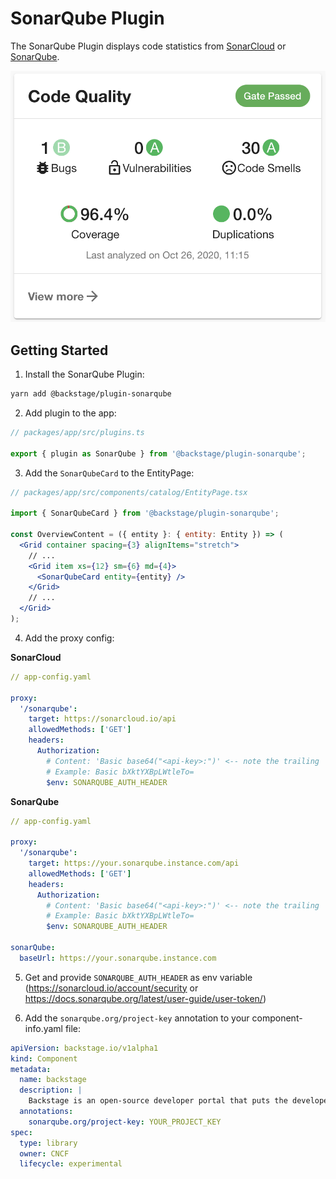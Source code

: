# SonarQube Plugin

The SonarQube Plugin displays code statistics from [SonarCloud](https://sonarcloud.io) or [SonarQube](https://sonarqube.com).

![Sonar Card](./docs/sonar-card.png)

## Getting Started

1. Install the SonarQube Plugin:

```bash
yarn add @backstage/plugin-sonarqube
```

2. Add plugin to the app:

```js
// packages/app/src/plugins.ts

export { plugin as SonarQube } from '@backstage/plugin-sonarqube';
```

3. Add the `SonarQubeCard` to the EntityPage:

```jsx
// packages/app/src/components/catalog/EntityPage.tsx

import { SonarQubeCard } from '@backstage/plugin-sonarqube';

const OverviewContent = ({ entity }: { entity: Entity }) => (
  <Grid container spacing={3} alignItems="stretch">
    // ...
    <Grid item xs={12} sm={6} md={4}>
      <SonarQubeCard entity={entity} />
    </Grid>
    // ...
  </Grid>
);
```

4. Add the proxy config:

**SonarCloud**

```yaml
// app-config.yaml

proxy:
  '/sonarqube':
    target: https://sonarcloud.io/api
    allowedMethods: ['GET']
    headers:
      Authorization:
        # Content: 'Basic base64("<api-key>:")' <-- note the trailing ':'
        # Example: Basic bXktYXBpLWtleTo=
        $env: SONARQUBE_AUTH_HEADER
```

**SonarQube**

```yaml
// app-config.yaml

proxy:
  '/sonarqube':
    target: https://your.sonarqube.instance.com/api
    allowedMethods: ['GET']
    headers:
      Authorization:
        # Content: 'Basic base64("<api-key>:")' <-- note the trailing ':'
        # Example: Basic bXktYXBpLWtleTo=
        $env: SONARQUBE_AUTH_HEADER

sonarQube:
  baseUrl: https://your.sonarqube.instance.com
```

5. Get and provide `SONARQUBE_AUTH_HEADER` as env variable (https://sonarcloud.io/account/security or https://docs.sonarqube.org/latest/user-guide/user-token/)

6. Add the `sonarqube.org/project-key` annotation to your component-info.yaml file:

```yaml
apiVersion: backstage.io/v1alpha1
kind: Component
metadata:
  name: backstage
  description: |
    Backstage is an open-source developer portal that puts the developer experience first.
  annotations:
    sonarqube.org/project-key: YOUR_PROJECT_KEY
spec:
  type: library
  owner: CNCF
  lifecycle: experimental
```
